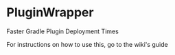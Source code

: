 # PluginWrapper
Faster Gradle Plugin Deployment Times

For instructions on how to use this, go to the wiki's guide
